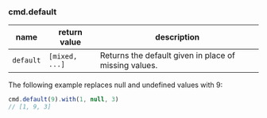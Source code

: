 ### cmd.default

| name       | return value            | description   |
|------------|-------------------------|---------------|
| `default`  | `[mixed, ...]`          | Returns the default given in place of missing values. |

The following example replaces null and undefined values with 9:

```js
cmd.default(9).with(1, null, 3)
// [1, 9, 3]
```
